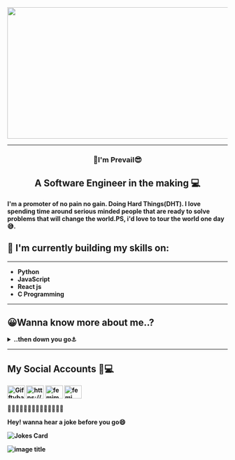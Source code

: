 
<span style="border-radius:15px" text-align="center">
<img src="https://user-images.githubusercontent.com/117872283/216997404-73759ab1-4e56-4245-825c-eeb6082653cf.gif" width="900px" height="300px">
</span>

___
<h3 align="center">
👋I'm <b>Prevail😎
</h3>
<h2 align="center">
A Software Engineer in the making 💻
</h2>
I'm a promoter of no pain no gain. Doing Hard Things(DHT). I love spending time around serious minded people that are ready to solve problems that will change the world.PS, i'd love to tour the world one day😅.

 
 ## 🌱 I'm currently building my skills on:
 ___

* Python
* JavaScript
* React js
* C Programming

<!--[![Top Langs](https://github-readme-stats.vercel.app/api/top-langs/?username=prevailugah&show_icons=true&theme=radical)](https://github.com/anuraghazra/github-readme-stats) -->
 
___
##  😀Wanna know more about me..?
<details>
<summary>
 ..then down you go⚓
</summary>
<p>

### I am a student of **ALX** and **HOLBERTON SCHOOL**, studying _Software Engineering_.
I enjoy being around smart and playful people😂

I eat alot..🍝🍩🍰 and drink coffee☕ that is justified,i'm a programmer😅  
**Fact**: For some reason i don't like "**C**" that much😓    
I'm a **NIGERIAN** 🇳🇬  
I love learning   
I love people that can see my mistakes and correct me.

Looking forward to working in a company, where i can put my skills to practise.

lastly, i love meeting new people and making friends, so please reach out to me via my ..  
 <b>Gmail</b>: prevailbugah@gmail.com   
 <b>Outlook</b> : prevailugah@outlook.com     
or via my social accounts below. Lets get to know each other.

That is all about me for now😴
</p>

</details>

___
## My Social Accounts 📲💻
<p align="center">

<a href="https://twitter.com/prevail_ugah" target="blank"><img align="center" src="https://raw.githubusercontent.com/rahuldkjain/github-profile-readme-generator/master/src/images/icons/Social/twitter.svg" alt="Gifftybabe" height="30" width="40" /></a>
<a href="https://www.linkedin.com/in/prevail-b-ugah" target="blank"><img align="center" src="https://raw.githubusercontent.com/rahuldkjain/github-profile-readme-generator/master/src/images/icons/Social/linked-in-alt.svg" alt="https://www.linkedin.com/in/Gifftybabe/" height="30" width="40" /></a>
<a href="https://www.facebook.com/prevail.ugah" target="blank"><img align="center" src="https://raw.githubusercontent.com/rahuldkjain/github-profile-readme-generator/master/src/images/icons/Social/facebook.svg" alt="femimakay" height="30" width="40" /></a>
 <a href="https://www.instagram.com/prevail.ugah" target="blank"><img align="center" src="https://raw.githubusercontent.com/rahuldkjain/github-profile-readme-generator/master/src/images/icons/Social/instagram.svg" alt="femi_makay" height="30" width="40" /></a>
</p>
 
<p>🔸🔸🔸🔸🔸🔸🔸🔸🔸🔸🔸🔸🔸🔸</p>
 <p>Hey! wanna hear a joke before you go😄</p>
<img src="https://readme-jokes.vercel.app/api?hideBorder" alt="Jokes Card" />

![image title](https://rushter.com/counter.svg)













